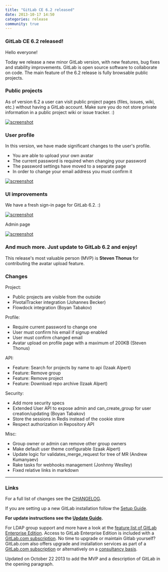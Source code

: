 ```yaml
---
title: "GitLab CE 6.2 released"
date: 2013-10-17 14:50
categories: release
community: true
---
```


### GitLab CE 6.2 released!

Hello everyone!

Today we release a new minor GitLab version, with new features, bug fixes and stability improvements.
GitLab is open source software to collaborate on code.
The main feature of the 6.2 release is fully browsable public projects. 

### Public projects

As of version 6.2 a user can visit public project pages (files, issues, wiki, etc.) without having a GitLab account.
Make sure you do not store private information in a public project wiki or issue tracker. :)

[![screenshot](/images/6_2/public_project.png)](/images/6_2/public_project.png)

<!--more-->

### User profile

In this version, we have made significant changes to the user's profile.

* You are able to upload your own avatar
* The current password is required when changing your password
* The password settings have moved to a separate page
* In order to change your email address you must confirm it

[![screenshot](/images/6_2/profile.png)](/images/6_2/profile.png)

### UI improvements

We have a fresh sign-in page for GitLab 6.2. :)

[![screenshot](/images/6_2/sign-in.png)](/images/6_2/sign-in.png)

Admin page

[![screenshot](/images/6_2/admin.png)](/images/6_2/admin.png)

### And much more. Just update to GitLab 6.2 and enjoy!

This release's most valuable person (MVP) is __Steven Thonus__ for contributing the avatar upload feature.

### Changes

Project:

  - Public projects are visible from the outside
  - PivotalTracker integration (Johannes Becker)
  - Flowdock integration (Boyan Tabakov)

Profile:

  - Require current password to change one
  - User must confirm his email if signup enabled
  - User must confirm changed email 
  - Avatar upload on profile page with a maximum of 200KB (Steven Thonus)

API: 

  - Feature: Search for projects by name to api (Izaak Alpert)
  - Feature: Remove group
  - Feature: Remove project
  - Feature: Download repo archive (Izaak Alpert)


Security:

  - Add more security specs
  - Extended User API to expose admin and can_create_group for user creation/updating (Boyan Tabakov)
  - Store the sessions in Redis instead of the cookie store
  - Respect authorization in Repository API

Misc:

  - Group owner or admin can remove other group owners
  - Make default user theme configurable (Izaak Alpert)
  - Update logic for validates_merge_request for tree of MR (Andrew Kumanyaev)
  - Rake tasks for webhooks management (Jonhnny Weslley)
  - Fixed relative links in markdown

- - -

### Links

For a full list of changes see the [CHANGELOG](https://github.com/gitlabhq/gitlabhq/blob/master/CHANGELOG).

If you are setting up a new GitLab installation follow the [Setup Guide](https://github.com/gitlabhq/gitlabhq/blob/6-2-stable/doc/install/installation.md).

__For update instructions see the [Update Guide](https://github.com/gitlabhq/gitlabhq/blob/master/doc/update/6.1-to-6.2.md).__

For LDAP group support and more have a look at the [feature list of GitLab Enterprise Edition](http://www.gitlab.com/gitlab-ee/).
Access to GitLab Enterprise Edition is included with a [GitLab.com subscription](http://www.gitlab.com/subscription/).
No time to upgrade or maintain Gitlab yourself?
GitLab.com also offers upgrade and installation services as part of a [GitLab.com subscription](http://www.gitlab.com/subscription/) or alternatively on a [consultancy basis](http://www.gitlab.com/consultancy/).

Updated on October 22 2013 to add the MVP and a description of GitLab in the opening paragraph.
